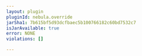 ```yaml
---
layout: plugin
pluginId: nebula.override
jarSha1: 7b615bf5d93dcfbaec5b100766182c60bd7532c7
isJarAvailable: true
error: NONE
violations: []

---
```

